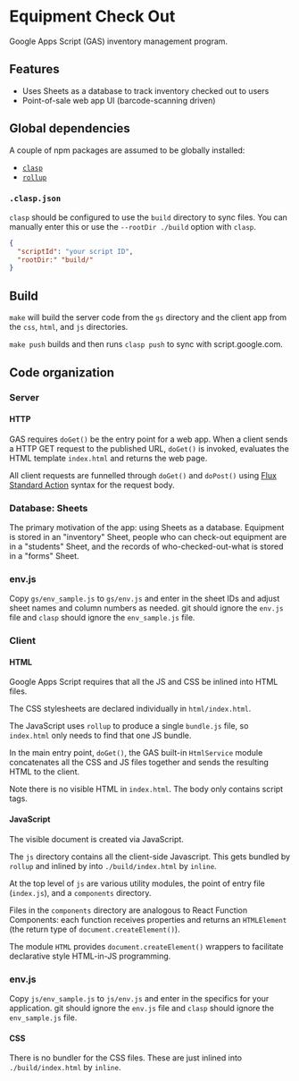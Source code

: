 # Equipment Check Out

Google Apps Script (GAS) inventory management program.

## Features

- Uses Sheets as a database to track inventory checked out to users
- Point-of-sale web app UI (barcode-scanning driven)

## Global dependencies

A couple of npm packages are assumed to be globally installed:

- [`clasp`](https://github.com/google/clasp)
- [`rollup`](https://rollupjs.org)

### `.clasp.json`

`clasp` should be configured to use the `build` directory to sync files.
You can manually enter this or use the `--rootDir ./build` option with `clasp`.

```json
{
  "scriptId": "your script ID",
  "rootDir:" "build/"
}
```

## Build

`make` will build the server code from the `gs` directory and the client app
from the `css`, `html`, and `js` directories.

`make push` builds and then runs `clasp push` to sync with script.google.com.

## Code organization

### Server

#### HTTP

GAS requires `doGet()` be the entry point for a web app. When a client sends
a HTTP GET request to the published URL, `doGet()` is invoked, evaluates the
HTML template `index.html` and returns the web page.

All client requests are funnelled through `doGet()` and `doPost()` using
[Flux Standard Action](https://github.com/redux-utilities/flux-standard-action)
syntax for the request body.

### Database: Sheets

The primary motivation of the app: using Sheets as a database.
Equipment is stored in an "inventory" Sheet, people who can check-out equipment
are in a "students" Sheet, and the records of who-checked-out-what is stored in
a "forms" Sheet.

### env.js

Copy `gs/env_sample.js` to `gs/env.js` and enter in the sheet IDs and adjust
sheet names and column numbers as needed. git should ignore the `env.js` file
and `clasp` should ignore the `env_sample.js` file.

### Client

#### HTML

Google Apps Script requires that all the JS and CSS be inlined into HTML files.

The CSS stylesheets are declared individually in `html/index.html`.

The JavaScript uses `rollup` to produce a single `bundle.js` file, so
`index.html` only needs to find that one JS bundle.

In the main entry point, `doGet()`, the GAS built-in `HtmlService`
module concatenates all the CSS and JS files together and sends the resulting
HTML to the client.

Note there is no visible HTML in `index.html`. The body only contains script
tags.

#### JavaScript

The visible document is created via JavaScript.

The `js` directory contains all the client-side Javascript. This gets bundled
by `rollup` and inlined by into `./build/index.html` by `inline`.

At the top level of `js` are various utility modules, the point of entry file
(`index.js`), and a `components` directory.

Files in the `components` directory are analogous to React Function Components:
each function receives properties and returns an `HTMLElement` (the return type
of `document.createElement()`).

The module `HTML` provides `document.createElement()` wrappers to facilitate
declarative style HTML-in-JS programming.

### env.js

Copy `js/env_sample.js` to `js/env.js` and enter in the specifics for your
application. git should ignore the `env.js` file and `clasp` should ignore the
`env_sample.js` file.

#### CSS

There is no bundler for the CSS files. These are just inlined into
`./build/index.html` by `inline`.

